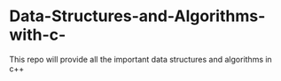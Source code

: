 # Data-Structures-and-Algorithms-with-c-
This repo will provide all the important data structures and algorithms in c++
